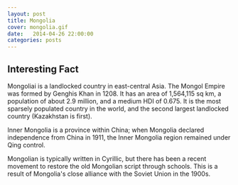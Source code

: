 ```yaml
---
layout: post
title: Mongolia
cover: mongolia.gif
date:   2014-04-26 22:00:00
categories: posts
---
```


## Interesting Fact

Mongoliai is a landlocked country in east-central Asia. The Mongol Empire was formed by Genghis Khan in 1208. It has an area of 1,564,115 sq km, a population of about 2.9 million, and a medium HDI of 0.675. It is the most sparsely populated country in the world, and the second largest landlocked country (Kazakhstan is first). 

Inner Mongolia is a province within China; when Mongolia declared independence from China in 1911, the Inner Mongolia region remained under Qing control. 

Mongolian is typically written in Cyrillic, but there has been a recent movement to restore the old Mongolian script through schools. This is a result of Mongolia's close alliance with the Soviet Union in the 1900s.